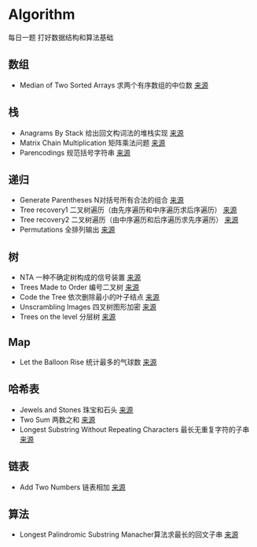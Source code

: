 # Algorithm
每日一题 打好数据结构和算法基础

## 数组
* Median of Two Sorted Arrays 求两个有序数组的中位数	[来源](https://leetcode.com/problems/median-of-two-sorted-arrays/description/)

## 栈
* Anagrams By Stack 给出回文构词法的堆栈实现	[来源](http://acm.zju.edu.cn/onlinejudge/showProblem.do?problemCode=1004)
* Matrix Chain Multiplication 矩阵乘法问题	[来源](http://acm.zju.edu.cn/onlinejudge/showProblem.do?problemCode=1094)
* Parencodings 规范括号字符串	[来源](http://acm.zju.edu.cn/onlinejudge/showProblem.do?problemCode=1016)

## 递归
* Generate Parentheses N对括号所有合法的组合	[来源](https://blog.csdn.net/u014529413/article/details/39119273)
* Tree recovery1 二叉树遍历（由先序遍历和中序遍历求后序遍历）	[来源](http://acm.zju.edu.cn/onlinejudge/showProblem.do?problemCode=1500)
* Tree recovery2 二叉树遍历（由中序遍历和后序遍历求先序遍历）	[来源](http://acm.zju.edu.cn/onlinejudge/showProblem.do?problemCode=1500)
* Permutations 全排列输出		[来源](https://blog.csdn.net/summerxiachen/article/details/60579623)

## 树
* NTA 一种不确定树构成的信号装置	[来源](https://blog.csdn.net/xyzso1z/article/details/70336312)
* Trees Made to Order 编号二叉树	[来源](http://acm.zju.edu.cn/onlinejudge/showProblem.do?problemCode=1062)
* Code the Tree 依次删除最小的叶子结点	[来源](http://acm.zju.edu.cn/onlinejudge/showProblem.do?problemCode=1097)
* Unscrambling Images 四叉树图形加密	[来源](http://acm.zju.edu.cn/onlinejudge/showProblem.do?problemCode=1156)
* Trees on the level 分层树	[来源](http://acm.zju.edu.cn/onlinejudge/showProblem.do?problemCode=1167)

## Map
* Let the Balloon Rise 统计最多的气球数	[来源](http://acm.zju.edu.cn/onlinejudge/showProblem.do?problemCode=2104)

## 哈希表
* Jewels and Stones 珠宝和石头	[来源](https://leetcode.com/problems/jewels-and-stones/description/)
* Two Sum 两数之和	[来源](https://leetcode.com/problems/two-sum/description/)
* Longest Substring Without Repeating Characters 最长无重复字符的子串	[来源](https://leetcode.com/problems/longest-substring-without-repeating-characters/description/)

## 链表
* Add Two Numbers 链表相加	[来源](https://leetcode.com/problems/add-two-numbers/description/)

## 算法
* Longest Palindromic Substring Manacher算法求最长的回文子串 [来源](https://leetcode.com/problems/longest-palindromic-substring/description/)